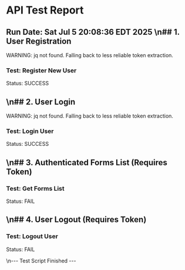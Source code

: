 # API Test Report
Run Date: Sat Jul  5 20:08:36 EDT 2025
\n## 1. User Registration
--------------------------------------------------
WARNING: jq not found. Falling back to less reliable token extraction.
### Test: Register New User
Status: SUCCESS


\n## 2. User Login
--------------------------------------------------
WARNING: jq not found. Falling back to less reliable token extraction.
### Test: Login User
Status: SUCCESS


\n## 3. Authenticated Forms List (Requires Token)
--------------------------------------------------
### Test: Get Forms List
Status: FAIL


\n## 4. User Logout (Requires Token)
--------------------------------------------------
### Test: Logout User
Status: FAIL


\n--- Test Script Finished --- 
